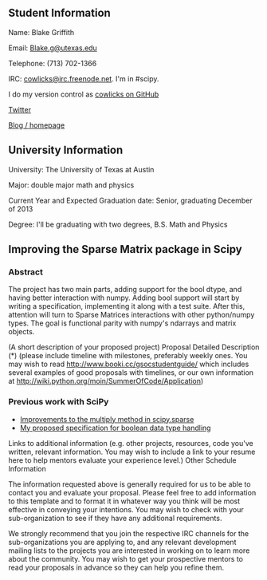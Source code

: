 ## Student Information

Name: Blake Griffith

Email: Blake.g@utexas.edu

Telephone: (713) 702-1366

IRC: cowlicks@irc.freenode.net. I'm in #scipy.

I do my version control as [cowlicks on GitHub](https://github.com/cowlicks)

[Twitter](https://twitter.com/cwlcks)

[Blog / homepage](http://cwl.cx)

## University Information

University: The University of Texas at Austin

Major: double major math and physics

Current Year and Expected Graduation date: Senior, graduating December of 2013

Degree: I'll be graduating with two degrees, B.S. Math and Physics

## Improving the Sparse Matrix package in Scipy
### Abstract

The project has two main parts, adding support for the bool dtype, and having better interaction with numpy. Adding bool support will start by writing a specification, implementing it along with a test suite. After this, attention will turn to Sparse Matrices interactions with other python/numpy types. The goal is functional parity with numpy's ndarrays and matrix objects.

(A short description of your proposed project)
Proposal Detailed Description (*)
(please include timeline with milestones, preferably weekly ones. You may wish to read http://www.booki.cc/gsocstudentguide/ which includes several examples of good proposals with timelines, or our own information at http://wiki.python.org/moin/SummerOfCode/Application)

### Previous work with SciPy

* [Improvements to the multiply method in scipy.sparse](https://github.com/scipy/scipy/pull/516)
* [My proposed specification for boolean data type handling](https://github.com/cowlicks/scipy-sparse-boolean-spec)


Links to additional information
(e.g. other projects, resources, code you've written, relevant information. You may wish to include a link to your resume here to help mentors evaluate your experience level.)
Other Schedule Information

The information requested above is generally required for us to be able to contact you and evaluate your proposal. Please feel free to add information to this template and to format it in whatever way you think will be most effective in conveying your intentions. You may wish to check with your sub-organization to see if they have any additional requirements.

We strongly recommend that you join the respective IRC channels for the sub-organizations you are applying to, and any relevant development mailing lists to the projects you are interested in working on to learn more about the community. You may wish to get your prospective mentors to read your proposals in advance so they can help you refine them.
